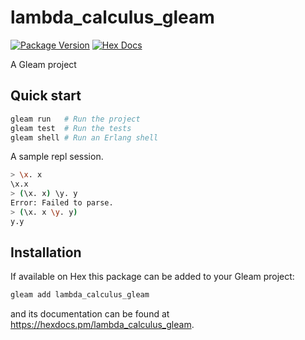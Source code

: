 # lambda_calculus_gleam

[![Package Version](https://img.shields.io/hexpm/v/lambda_calculus_gleam)](https://hex.pm/packages/lambda_calculus_gleam)
[![Hex Docs](https://img.shields.io/badge/hex-docs-ffaff3)](https://hexdocs.pm/lambda_calculus_gleam/)

A Gleam project

## Quick start

```sh
gleam run   # Run the project
gleam test  # Run the tests
gleam shell # Run an Erlang shell
```

A sample repl session.

```sh
> \x. x
\x.x
> (\x. x) \y. y
Error: Failed to parse.
> (\x. x \y. y)
y.y
```

## Installation

If available on Hex this package can be added to your Gleam project:

```sh
gleam add lambda_calculus_gleam
```

and its documentation can be found at <https://hexdocs.pm/lambda_calculus_gleam>.
